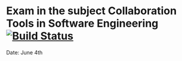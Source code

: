 # Exam in the subject Collaboration Tools in Software Engineering [![Build Status](https://travis-ci.com/andersnou/cse-exam.svg?branch=dev)](https://travis-ci.com/andersnou/cse-exam)
Date: June 4th
